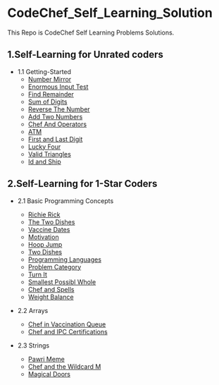 # CodeChef_Self_Learning_Solution

This Repo is CodeChef Self Learning Problems Solutions.

## 1.Self-Learning for Unrated coders

- 1.1 Getting-Started
  - [Number Mirror](./Self%20Learning%20for%20Unrated%20coders/START01.py)
  - [Enormous Input Test](./Self%20Learning%20for%20Unrated%20coders/INTEST.py)
  - [Find Remainder](./Self%20Learning%20for%20Unrated%20coders/FLOW002.py)
  - [Sum of Digits](./Self%20Learning%20for%20Unrated%20coders/FLOW006.py)
  - [Reverse The Number](./Self%20Learning%20for%20Unrated%20coders/FLOW007.py)
  - [Add Two Numbers](./Self%20Learning%20for%20Unrated%20coders/FLOW001.py)
  - [Chef And Operators](./Self%20Learning%20for%20Unrated%20coders/CHOPRT.py)
  - [ATM](./Self%20Learning%20for%20Unrated%20coders/HS08TEST.py)
  - [First and Last Digit](./Self%20Learning%20for%20Unrated%20coders/FLOW004.py)
  - [Lucky Four](./Self%20Learning%20for%20Unrated%20coders/LUCKFOUR.py)
  - [Valid Triangles](./Self%20Learning%20for%20Unrated%20coders/FLOW013.py)
  - [Id and Ship](./Self%20Learning%20for%20Unrated%20coders/FLOW010.py)

## 2.Self-Learning for 1-Star Coders

- 2.1 Basic Programming Concepts

  - [Richie Rick](./Self%20Learning%20for%201%20star%20coders/Basic%20programming%20concepts/CHFRICH.py)
  - [The Two Dishes](./Self%20Learning%20for%201%20star%20coders/Basic%20programming%20concepts/MAX_DIFF.py)
  - [Vaccine Dates](./Self%20Learning%20for%201%20star%20coders/Basic%20programming%20concepts/VDATES.py)
  - [Motivation](./Self%20Learning%20for%201%20star%20coders/Basic%20programming%20concepts/IMDB.py)
  - [Hoop Jump](./Self%20Learning%20for%201%20star%20coders/Basic%20programming%20concepts/HOOPS.py)
  - [Two Dishes](./Self%20Learning%20for%201%20star%20coders/Basic%20programming%20concepts/TWODISH.py)
  - [Programming Languages](./Self%20Learning%20for%201%20star%20coders/Basic%20programming%20concepts/PROGLANG.PY)
  - [Problem Category](./Self%20Learning%20for%201%20star%20coders/Basic%20programming%20concepts/PROBCAT.py)
  - [Turn It](./Self%20Learning%20for%201%20star%20coders/Basic%20programming%20concepts/NFS.py)
  - [Smallest Possibl Whole](./Self%20Learning%20for%201%20star%20coders/Basic%20programming%20concepts/SMOL.py)
  - [Chef and Spells](./Self%20Learning%20for%201%20star%20coders/Basic%20programming%20concepts/CHFSPL.py)
  - [Weight Balance](./Self%20Learning%20for%201%20star%20coders/Basic%20programming%20concepts/WEIGHTBL.py)

- 2.2 Arrays
  - [Chef in Vaccination Queue](./Self%20Learning%20for%201%20star%20coders/Arrays/VACCINQ.py)
  - [Chef and IPC Certifications](./Self%20Learning%20for%201%20star%20coders/Arrays/IPCCERT.py)

- 2.3 Strings
  - [Pawri Meme](./Self%20Learning%20for%201%20star%20coders/Strings/PAWRI.py)
  - [Chef and the Wildcard M](./Self%20Learning%20for%201%20star%20coders/Strings/TWOSTR.py)
  - [Magical Doors](./Self%20Learning%20for%201%20star%20coders/Strings/MAGDOORS.py)